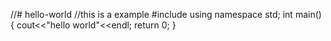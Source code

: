 //# hello-world
//this is a example
#include<iostream>
using namespace std;
int main()
{
   cout<<"hello world"<<endl;
return 0;
}
